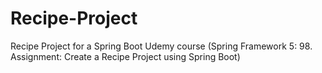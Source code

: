 # Recipe-Project
Recipe Project for a Spring Boot Udemy course (Spring Framework 5: 98. Assignment: Create a Recipe Project using Spring Boot)
